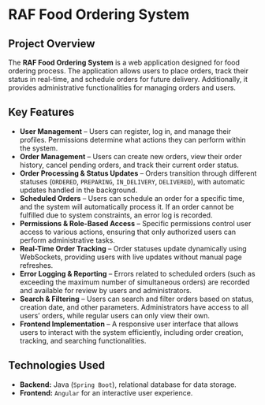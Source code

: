 # RAF Food Ordering System  

## Project Overview  
The **RAF Food Ordering System** is a web application designed for food ordering process. The application allows users to place orders, track their status in real-time, and schedule orders for future delivery. Additionally, it provides administrative functionalities for managing orders and users.  

## Key Features  

- **User Management** – Users can register, log in, and manage their profiles. Permissions determine what actions they can perform within the system.  
- **Order Management** – Users can create new orders, view their order history, cancel pending orders, and track their current order status.  
- **Order Processing & Status Updates** – Orders transition through different statuses (`ORDERED`, `PREPARING`, `IN_DELIVERY`, `DELIVERED`), with automatic updates handled in the background.  
- **Scheduled Orders** – Users can schedule an order for a specific time, and the system will automatically process it. If an order cannot be fulfilled due to system constraints, an error log is recorded.  
- **Permissions & Role-Based Access** – Specific permissions control user access to various actions, ensuring that only authorized users can perform administrative tasks.  
- **Real-Time Order Tracking** – Order statuses update dynamically using WebSockets, providing users with live updates without manual page refreshes.  
- **Error Logging & Reporting** – Errors related to scheduled orders (such as exceeding the maximum number of simultaneous orders) are recorded and available for review by users and administrators.  
- **Search & Filtering** – Users can search and filter orders based on status, creation date, and other parameters. Administrators have access to all users’ orders, while regular users can only view their own.  
- **Frontend Implementation** – A responsive user interface that allows users to interact with the system efficiently, including order creation, tracking, and searching functionalities.  

## Technologies Used  

- **Backend:** Java (`Spring Boot`), relational database for data storage.  
- **Frontend:** `Angular` for an interactive user experience.  

